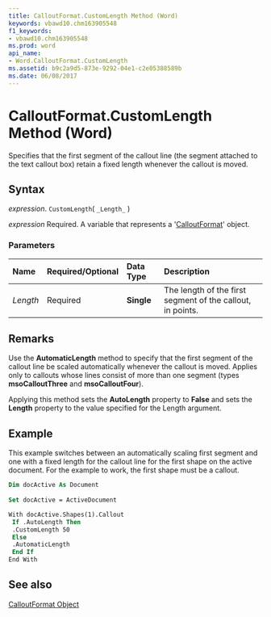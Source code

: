 ```yaml
---
title: CalloutFormat.CustomLength Method (Word)
keywords: vbawd10.chm163905548
f1_keywords:
- vbawd10.chm163905548
ms.prod: word
api_name:
- Word.CalloutFormat.CustomLength
ms.assetid: b9c2a9d5-873e-9292-04e1-c2e05388589b
ms.date: 06/08/2017
---
```



# CalloutFormat.CustomLength Method (Word)

Specifies that the first segment of the callout line (the segment attached to the text callout box) retain a fixed length whenever the callout is moved.


## Syntax

 _expression_. `CustomLength`( `_Length_` )

 _expression_ Required. A variable that represents a '[CalloutFormat](Word.CalloutFormat.md)' object.


### Parameters



|**Name**|**Required/Optional**|**Data Type**|**Description**|
|:-----|:-----|:-----|:-----|
| _Length_|Required| **Single**|The length of the first segment of the callout, in points.|

## Remarks

Use the  **AutomaticLength** method to specify that the first segment of the callout line be scaled automatically whenever the callout is moved. Applies only to callouts whose lines consist of more than one segment (types **msoCalloutThree** and **msoCalloutFour**).

Applying this method sets the  **AutoLength** property to **False** and sets the **Length** property to the value specified for the Length argument.


## Example

This example switches between an automatically scaling first segment and one with a fixed length for the callout line for the first shape on the active document. For the example to work, the first shape must be a callout.


```vb
Dim docActive As Document 
 
Set docActive = ActiveDocument 

```


```vb
With docActive.Shapes(1).Callout 
 If .AutoLength Then 
 .CustomLength 50 
 Else 
 .AutomaticLength 
 End If 
End With
```


## See also


[CalloutFormat Object](Word.CalloutFormat.md)

